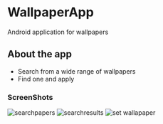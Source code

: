 # WallpaperApp
Android application for wallpapers

## About the app
- Search from a wide range of wallpapers
- Find one and apply

### ScreenShots

![searchpapers](https://user-images.githubusercontent.com/43600925/120889279-28d71680-c5b1-11eb-862e-03586bcc873b.png "Search Screen")
![searchresults](https://user-images.githubusercontent.com/43600925/121077653-bfabfa80-c78c-11eb-90e7-51a4e01f35e2.png "Search Results")
![set wallapaper](https://user-images.githubusercontent.com/43600925/121077660-c2a6eb00-c78c-11eb-88d0-931ea88ad1bc.png "Set Wallpaper screen")


